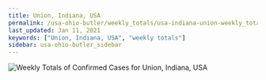```yaml
---
title: Union, Indiana, USA
permalink: /usa-ohio-butler/weekly_totals/usa-indiana-union-weekly_totals.html
last_updated: Jan 11, 2021
keywords: ["Union, Indiana, USA", "weekly totals"]
sidebar: usa-ohio-butler_sidebar
---
```


![Weekly Totals of Confirmed Cases for Union, Indiana, USA](/covid_tracker/images/graphs/usa-indiana-union-weekly_totals_graph.png)
